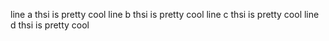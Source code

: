 line a thsi is pretty cool
line b thsi is pretty cool
line c thsi is pretty cool
line d thsi is pretty cool
